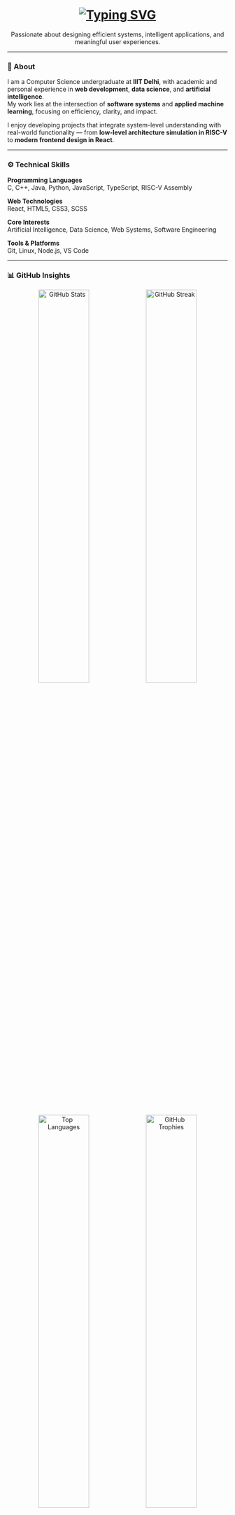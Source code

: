 <!-- Header with Typing Animation -->
<h1 align="center">
  <a href="https://git.io/typing-svg">
    <img src="https://readme-typing-svg.demolab.com?font=Fira+Code&weight=500&size=26&pause=1000&color=0366d6&center=true&vCenter=true&width=600&lines=Vaibhav+Sahni;Computer+Science+Student+at+IIIT+Delhi;Web+Development+%7C+Data+Science+%7C+Artificial+Intelligence" alt="Typing SVG" />
  </a>
</h1>

<p align="center">
  Passionate about designing efficient systems, intelligent applications, and meaningful user experiences.
</p>

---

### 🧭 About
I am a Computer Science undergraduate at **IIIT Delhi**, with academic and personal experience in **web development**, **data science**, and **artificial intelligence**.  
My work lies at the intersection of **software systems** and **applied machine learning**, focusing on efficiency, clarity, and impact.

I enjoy developing projects that integrate system-level understanding with real-world functionality — from **low-level architecture simulation in RISC-V** to **modern frontend design in React**.

---

### ⚙️ Technical Skills

**Programming Languages**  
C, C++, Java, Python, JavaScript, TypeScript, RISC-V Assembly  

**Web Technologies**  
React, HTML5, CSS3, SCSS  

**Core Interests**  
Artificial Intelligence, Data Science, Web Systems, Software Engineering  

**Tools & Platforms**  
Git, Linux, Node.js, VS Code  

---

### 📊 GitHub Insights

<p align="center">
  <img width="48%" src="https://github-readme-stats.vercel.app/api?username=vaibhav-sahni&show_icons=true&theme=github_dark&hide_border=true&count_private=true" alt="GitHub Stats" />
  <img width="48%" src="https://streak-stats.demolab.com?user=vaibhav-sahni&theme=github-dark-blue&hide_border=true" alt="GitHub Streak" />
</p>

<p align="center">
  <img width="48%" src="https://github-readme-stats.vercel.app/api/top-langs/?username=vaibhav-sahni&layout=compact&theme=github_dark&hide_border=true" alt="Top Languages" />
  <img width="48%" src="https://github-profile-trophy.vercel.app/?username=vaibhav-sahni&theme=github_dark&no-frame=true&column=4" alt="GitHub Trophies" />
</p>

---

### 🧩 Selected Areas of Work
- Development of **frontend architectures** using React and TypeScript  
- Implementation of **algorithmic and data-driven models** in Python  
- Exploration of **RISC-V instruction sets** and simulator design  
- Coursework and research in **AI, Data Structures, and Systems Programming**

---

### 🌐 Connect
<p align="center">
  <a href="[https://linkedin.com/in/vaibhav-sahni](https://www.linkedin.com/in/vaibhav-sahni-2107b0299/)" target="_blank">
    <img src="https://img.shields.io/badge/LinkedIn-0A66C2?style=for-the-badge&logo=linkedin&logoColor=white" />
  </a>
  <a href="mailto:sahnidlf@gmail.com">
    <img src="https://img.shields.io/badge/Email-D14836?style=for-the-badge&logo=gmail&logoColor=white" />
  </a>
</p>

---

<p align="center">
  <img src="https://raw.githubusercontent.com/vaibhav-sahni/vaibhav-sahni/output/github-contribution-grid-snake.svg" alt="snake animation" />
</p>

<p align="center">
  <sub>“Excellence is achieved by mastery of fundamentals.”</sub>
</p>
